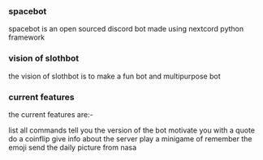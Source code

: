 
### spacebot
spacebot is an open sourced discord bot made using nextcord python framework

### vision of slothbot
the vision of slothbot is to make a fun bot and multipurpose bot

### current features
the current features are:-

list all commands
tell you the version of the bot
motivate you with a quote
do a coinflip
give info about the server
play a minigame of remember the emoji
send the daily picture from nasa
